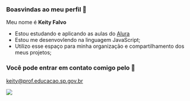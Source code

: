 ### Boasvindas ao meu perfil 💚

Meu nome é **Keity Falvo**

- Estou estudando e aplicando as aulas do [Alura](https://www.alura.com.br)
- Estou me desenvovlendo na linguagem JavaScript;
- Utilizo esse espaço para minha organização e compartilhamento dos meus projetos;

### Você pode entrar em contato comigo pelo 📧

keity@prof.educacao.sp.gov.br

![](https://media1.tenor.com/m/LaciY0aHoCgAAAAd/flowers.gif)


